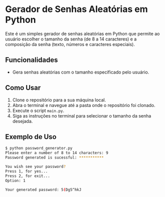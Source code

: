 # Gerador de Senhas Aleatórias em Python

Este é um simples gerador de senhas aleatórias em Python que permite ao usuário escolher o tamanho da senha (de 8 a 14 caracteres) e a composição da senha (texto, números e caracteres especiais).

## Funcionalidades

- Gera senhas aleatórias com o tamanho especificado pelo usuário.

## Como Usar

1. Clone o repositório para a sua máquina local.
2. Abra o terminal e navegue até a pasta onde o repositório foi clonado.
3. Execute o script `main.py`.
4. Siga as instruções no terminal para selecionar o tamanho da senha desejada.

## Exemplo de Uso

```bash
$ python password_generator.py
Please enter a number of 8 to 14 characters: 9
Password generated is sucessful: *********** 

You wish see your password?
Press 1, for yes...
Press 2, for exit...
Option: 1

Your generated password: 5(Dg5^hkJ
